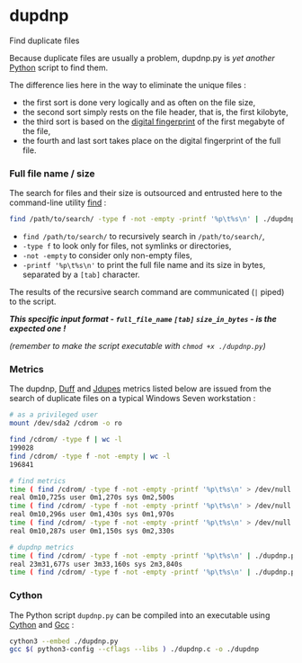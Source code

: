 # dupdnp
Find duplicate files

Because duplicate files are usually a problem, dupdnp.py is *yet another* [Python](http://python.org/) script to find them.

The difference lies here in the way to eliminate the unique files :
* the first sort is done very logically and as often on the file size,
* the second sort simply rests on the file header, that is, the first kilobyte,
* the third sort is based on the [digital fingerprint](https://en.wikipedia.org/w/index.php?title=Message_digest) of the first megabyte of the file,
* the fourth and last sort takes place on the digital fingerprint of the full file.



### Full file name / size

The search for files and their size is outsourced and entrusted here to the command-line utility [find](https://www.gnu.org/software/findutils/manual/html_mono/find.html) :

```bash
find /path/to/search/ -type f -not -empty -printf '%p\t%s\n' | ./dupdnp.py
```
* `find /path/to/search/` to recursively search in `/path/to/search/`,
* `-type f` to look only for files, not symlinks or directories,
* `-not -empty` to consider only non-empty files,
* `-printf '%p\t%s\n'` to print the full file name and its size in bytes, separated by a `[tab]` character.

The results of the recursive search command are communicated (`|` piped) to the script.

***This specific input format - `full_file_name` `[tab]` `size_in_bytes` - is the expected one !***

*(remember to make the script executable with `chmod +x ./dupdnp.py`)*



### Metrics

The dupdnp, [Duff](https://github.com/elmindreda/duff) and [Jdupes](https://github.com/jbruchon/jdupes) metrics listed below are issued from the search of duplicate files on a typical Windows Seven workstation :
```bash
# as a privileged user
mount /dev/sda2 /cdrom -o ro

find /cdrom/ -type f | wc -l
199028
find /cdrom/ -type f -not -empty | wc -l
196841

# find metrics
time ( find /cdrom/ -type f -not -empty -printf '%p\t%s\n' > /dev/null )
real 0m10,725s user 0m1,270s sys 0m2,500s
time ( find /cdrom/ -type f -not -empty -printf '%p\t%s\n' > /dev/null )
real 0m10,296s user 0m1,430s sys 0m1,970s
time ( find /cdrom/ -type f -not -empty -printf '%p\t%s\n' > /dev/null )
real 0m10,287s user 0m1,150s sys 0m2,330s

# dupdnp metrics
time ( find /cdrom/ -type f -not -empty -printf '%p\t%s\n' | ./dupdnp.py > dupdnp.found )
real 23m31,677s user 3m33,160s sys 2m3,840s
time ( find /cdrom/ -type f -not -empty -printf '%p\t%s\n' | ./dupdnp.py > dupdnp.found )
```



### Cython

The Python script `dupdnp.py` can be compiled into an executable using [Cython](http://cython.org/) and [Gcc](https://gcc.gnu.org/) :
```bash
cython3 --embed ./dupdnp.py
gcc $( python3-config --cflags --libs ) ./dupdnp.c -o ./dupdnp
```
